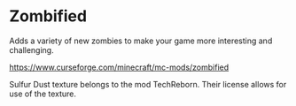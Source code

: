# Zombified

Adds a variety of new zombies to make your game more interesting and challenging.

https://www.curseforge.com/minecraft/mc-mods/zombified



Sulfur Dust texture belongs to the mod TechReborn. Their license allows for use of the texture.
